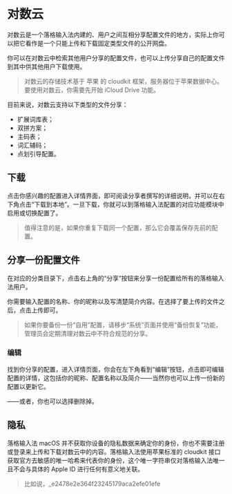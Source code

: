 # 对数云

对数云是一个落格输入法内建的、用户之间互相分享配置文件的地方，实际上你可以把它看作是一个只能上传和下载固定类型文件的公开网盘。

你可以在对数云中检索其他用户分享的配置文件，也可以上传分享自己的配置文件到其中供其他用户下载使用。

> 对数云的存储技术基于 苹果 的 cloudkit 框架，服务器位于苹果数据中心。 要使用对数云，你需要先开始 iCloud Drive 功能。

目前来说，对数云支持以下类型的文件分享：

* 扩展词库表；
* 双拼方案；
* 主码表；
* 词汇辅码；
* 点划引导配置。

## 下载

点击你感兴趣的配置进入详情界面，即可阅读分享者撰写的详细说明，并可以在右下角点击“下载到本地”。一旦下载，你就可以到落格输入法配置的对应功能模块中启用或切换配置了。

> 值得注意的是，如果你重复下载同一个配置，那么它会覆盖保存先前的配置。

## 分享一份配置文件

在对应的分类目录下，点击右上角的“分享”按钮来分享一份配置给所有的落格输入法用户。

你需要输入配置的名称、你的昵称以及写清楚简介内容。在选择了要上传的文件之后，点击上传即可。

> 如果你要备份一份“自用”配置，请移步“系统”页面并使用“备份恢复”功能，管理员会定期清理对数云中不符合规范的分享。

### 编辑

找到你分享的配置，进入详情页面，你会在左下角看到“编辑”按钮，点击即可编辑配置的详情，这包括你的昵称、配置名称以及简介——当然你也可以上传一份新的配置以更新它。

——或者，你也可以选择删除掉。

## 隐私

落格输入法 macOS 并不获取你设备的隐私数据来确定你的身份，你也不需要注册或登录来上传和下载对数云中的内容。落格输入法使用苹果标准的 cloudkit 接口获取官方去敏感的唯一哈希来代表你的身份，这个唯一字符串仅对落格输入法唯一且不会与具体的 Apple ID 进行任何有意义地关联。

> 比如说，\_e2478e2e364f23245179aca2efe01efe

